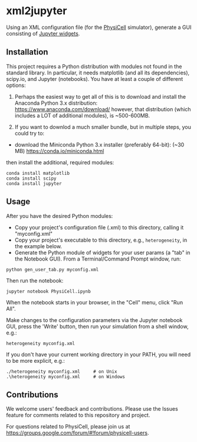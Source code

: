 # xml2jupyter
Using an XML configuration file (for the [PhysiCell](http://physicell.mathcancer.org/) simulator), generate a GUI consisting of [Jupyter widgets](https://ipywidgets.readthedocs.io/en/stable/index.html).

<!--
If you simply want to try the notebook, without downloading anything, try clicking on this Binder badge [![Binder](https://img.shields.io/badge/PhysiCell-JupyterGUI-E66581.svg)](https://mybinder.org/v2/gh/rheiland/xml2gui/master?filepath=PhysiCell.ipynb) to run it from your browser.
-->

<!--
[![Binder](https://mybinder.org/badge.svg)](https://mybinder.org/v2/gh/rheiland/xml2gui/master?filepath=PhysiCell.ipynb) Click the binder badge to play with the notebook from your browser without installing anything.
-->

## Installation
This project requires a Python distribution with modules not found in the standard
library. In particular, it needs matplotlib (and all its dependencies), scipy.io, and Jupyter (notebooks). You have at least a couple of different options:

1) Perhaps the easiest way to get all of this is to download and install the Anaconda Python 3.x distribution:
https://www.anaconda.com/download/
however, that distribution (which includes a LOT of additional modules), is ~500-600MB.

2) If you want to downlod a much smaller bundle, but in multiple steps, you could try to:
- download the Miniconda Python 3.x installer (preferably 64-bit):  (~30 MB)
https://conda.io/miniconda.html

then install the additional, required modules:
```
conda install matplotlib
conda install scipy
conda install jupyter
```

## Usage
After you have the desired Python modules:

- Copy your project's configuration file (.xml) to this directory, calling it "myconfig.xml"
- Copy your project's executable to this directory, e.g., ```heterogeneity```, in the example below.
- Generate the Python module of widgets for your user params (a "tab" in the Notebook GUI). From a Terminal/Command Prompt window, run:

```python gen_user_tab.py myconfig.xml```

Then run the notebook:

```jupyter notebook PhysiCell.ipynb```


When the notebook starts in your browser, in the "Cell" menu, click "Run All".

Make changes to the configuration parameters via the Jupyter notebook GUI, press the 'Write' button, then run your simulation from a shell window, e.g.:

```
heterogeneity myconfig.xml
```
If you don't have your current working directory in your PATH, you will need to be more explicit, e.g.:
```
./heterogeneity myconfig.xml     # on Unix
.\heterogeneity myconfig.xml     # on Windows
```
## Contributions

We welcome users' feedback and contributions. Please use the Issues feature for comments related to this repository and project.

For questions related to PhysiCell, please join us at https://groups.google.com/forum/#!forum/physicell-users.

